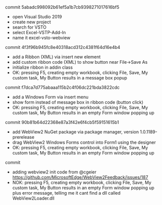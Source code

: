 commit 5abadc998092b61ef5a1b7cb9398271017616bf5
- open Visual Studio 2019
- create new project
- search for VSTO
- select Excel-VSTP-Add-In
- name it excel-vsto-webview

commit 4f3f96b945fc8e40318acd312c4381f64d16e4b4
- add a Ribbon (XML) via insert new element
- add custom ribbon code (XML) to show button near File->Save As
- initialize ribbon in addin class
- OK: pressing F5, creating empty workbook, clicking File, Save,
  My custom task, My Button results in a message box popup

commit f7dca7d775abaaa115b2c4f06dc221bda3822cdc
- add a Windows Form via insert menu
- show form instead of message box in ribbon code (button click)
- OK: pressing F5, creating empty workbook, clicking File, Save,
  My custom task, My Button results in an empty Form window popping up

commit 90b81b64d22368e87a3f42e6f4cb5f59151615b1
- add WebView2 NuGet package via package manager, version 1.0.1189-prerelease
- drag WebView2 Windows Forms control into Form1 using the designer
- OK: pressing F5, creating empty workbook, clicking File, Save,
  My custom task, My Button results in an empty Form window popping up

commit
- adding webview2 init code from @cgeier https://github.com/MicrosoftEdge/WebView2Feedback/issues/187
- NOK: pressing F5, creating empty workbook, clicking File, Save,
  My custom task, My Button results in an empty Form window popping up
  plus error message, telling me it cant find a dll called WebView2Loader.dll
